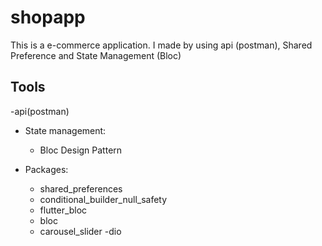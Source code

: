 # shopapp

This is a  e-commerce application. I made by using api (postman), Shared Preference and State Management (Bloc)
## Tools
-api(postman)
- State management:
    - Bloc Design Pattern 

- Packages:
    - shared_preferences
    - conditional_builder_null_safety
    - flutter_bloc
    - bloc
    - carousel_slider
    -dio

